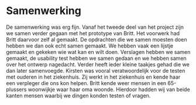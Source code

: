 # Samenwerking

De samenwerking was erg fijn. Vanaf het tweede deel van het project zijn we samen verder gegaan met het prototype van Britt. Het voorwerk had Britt daarvoor zelf al gemaakt. De opdrachten die we samen moesten doen hebben we dan ook echt samen gemaakt. We hebben vaak een lijstje gemaakt en gekeken wie wat kan en wilt doen. Verslagen hebben we samen gemaakt, de usability test hebben we samen gedaan en we hebben samen over het ontwerp nagedacht. Verder heeft ieder kleine taakjes gehad die we dan later samenvoegde. Kirsten was vooral veratwoordelijk voor de testen met ouderen in het ziekenhuis. Zij werkt in het ziekenhuis en kende haar een verpleger die ons kon helpen. Britt kende weer mensen in een 65-plussers woonwijkje waar haar oma woonde. Hierdoor hadden wij van beide kanten mensen waarbij we dingen konden testen of vragen. 

